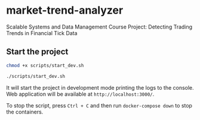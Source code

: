 # market-trend-analyzer

Scalable Systems and Data Management Course Project: Detecting Trading Trends in Financial Tick Data

## Start the project

```bash
chmod +x scripts/start_dev.sh

./scripts/start_dev.sh
```

It will start the project in development mode printing the logs to the console. Web application will be available at `http://localhost:3000/`.

To stop the script, press `Ctrl + C` and then run `docker-compose down` to stop the containers.
